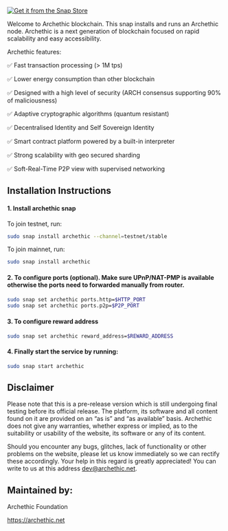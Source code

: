 [![Get it from the Snap Store](https://snapcraft.io/static/images/badges/en/snap-store-white.svg)](https://snapcraft.io/archethic)

Welcome to Archethic blockchain. This snap installs and runs an Archethic node. Archethic is a next generation of blockchain focused on rapid scalability and easy accessibility.
  
Archethic features:

✅ Fast transaction processing (> 1M tps)

✅ Lower energy consumption than other blockchain

✅ Designed with a high level of security (ARCH consensus supporting 90% of maliciousness)

✅ Adaptive cryptographic algorithms (quantum resistant)

✅ Decentralised Identity and Self Sovereign Identity

✅ Smart contract platform powered by a built-in interpreter

✅ Strong scalability with geo secured sharding

✅ Soft-Real-Time P2P view with supervised networking

## Installation Instructions

#### 1. Install archethic snap

To join testnet, run:

```sh
sudo snap install archethic --channel=testnet/stable
```

To join mainnet, run:

```sh
sudo snap install archethic
```

#### 2. To configure ports (optional). Make sure UPnP/NAT-PMP is available otherwise the ports need to forwarded manually from router.

```sh
sudo snap set archethic ports.http=$HTTP_PORT
sudo snap set archethic ports.p2p=$P2P_PORT
```

#### 3. To configure reward address

```sh
sudo snap set archethic reward_address=$REWARD_ADDRESS
```

#### 4. Finally start the service by running:

```sh
sudo snap start archethic
```

## Disclaimer
 
Please note that this is a pre-release version which is
still undergoing final testing before its official release. The
platform, its software and all content found on it are provided on an
“as is” and “as available” basis. Archethic does not give any warranties,
whether express or implied, as to the suitability or usability of the
website, its software or any of its content.

Should you encounter any bugs, glitches, lack of functionality or
other problems on the website, please let us know immediately so we
can rectify these accordingly. Your help in this regard is greatly
appreciated! You can write to us at this address dev@archethic.net.

## Maintained by:

 Archethic Foundation
 
 https://archethic.net
